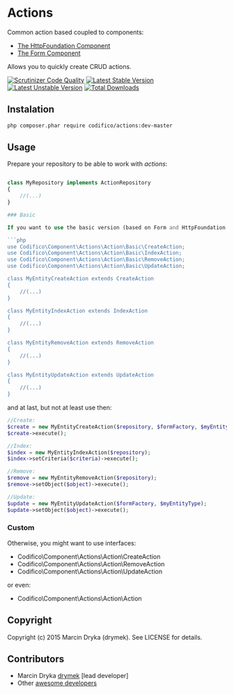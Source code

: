 # Actions

Common action based coupled to components:
* [The HttpFoundation Component](http://symfony.com/doc/current/components/form/introduction.html)
* [The Form Component](http://symfony.com/doc/current/components/http_foundation/introduction.html)

Allows you to quickly create CRUD actions.

[![Scrutinizer Code Quality](https://scrutinizer-ci.com/g/Codifico/Actions/badges/quality-score.png?b=master)](https://scrutinizer-ci.com/g/Codifico/Actions/?branch=master)
[![Latest Stable Version](https://poser.pugx.org/codifico/actions/v/stable)](https://packagist.org/packages/codifico/actions)
[![Latest Unstable Version](https://poser.pugx.org/codifico/actions/v/unstable)](https://packagist.org/packages/codifico/actions)
[![Total Downloads](https://poser.pugx.org/codifico/actions/downloads)](https://packagist.org/packages/codifico/actions)

## Instalation

```bash
php composer.phar require codifico/actions:dev-master
```

## Usage

Prepare your repository to be able to work with *actions*:

```php

class MyRepository implements ActionRepository
{
    //(...)
}

### Basic

If you want to use the basic version (based on Form and HttpFoundation Components), create your own classes:

```php
use Codifico\Component\Actions\Action\Basic\CreateAction;
use Codifico\Component\Actions\Action\Basic\IndexAction;
use Codifico\Component\Actions\Action\Basic\RemoveAction;
use Codifico\Component\Actions\Action\Basic\UpdateAction;

class MyEntityCreateAction extends CreateAction 
{
    //(...)
}

class MyEntityIndexAction extends IndexAction
{
    //(...)
}

class MyEntityRemoveAction extends RemoveAction
{
    //(...)
}

class MyEntityUpdateAction extends UpdateAction
{
    //(...)
}
```

and at last, but not at least use then:

```php
//Create:
$create = new MyEntityCreateAction($repository, $formFactory, $myEntityType);
$create->execute();

//Index:
$index = new MyEntityIndexAction($repository);
$index->setCriteria($criteria)->execute();

//Remove:
$remove = new MyEntityRemoveAction($repository);
$remove->setObject($object)->execute();

//Update:
$update = new MyEntityUpdateAction($formFactory, $myEntityType);
$update->setObject($object)->execute();
```


### Custom

Otherwise, you might want to use interfaces:

* Codifico\Component\Actions\Action\CreateAction
* Codifico\Component\Actions\Action\RemoveAction
* Codifico\Component\Actions\Action\UpdateAction

or even:

* Codifico\Component\Actions\Action\Action

## Copyright

Copyright (c) 2015 Marcin Dryka (drymek). See LICENSE for details.

## Contributors

* Marcin Dryka [drymek](http://github.com/drymek) [lead developer]
* Other [awesome developers](https://github.com/Codifico/Actions/graphs/contributors)

